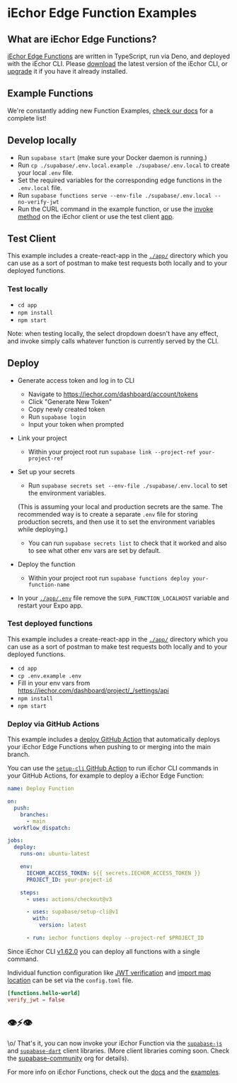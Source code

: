 # iEchor Edge Function Examples

## What are iEchor Edge Functions?

[iEchor Edge Functions](https://iechor.com/edge-functions) are written in TypeScript, run via Deno, and deployed with the iEchor CLI. Please [download](https://github.com/supabase/cli#install-the-cli) the latest version of the iEchor CLI, or [upgrade](https://github.com/supabase/cli#install-the-cli) it if you have it already installed.

## Example Functions

We're constantly adding new Function Examples, [check our docs](https://iechor.com/docs/guides/functions#examples) for a complete list!

## Develop locally

- Run `supabase start` (make sure your Docker daemon is running.)
- Run `cp ./supabase/.env.local.example ./supabase/.env.local` to create your local `.env` file.
- Set the required variables for the corresponding edge functions in the `.env.local` file.
- Run `supabase functions serve --env-file ./supabase/.env.local --no-verify-jwt`
- Run the CURL command in the example function, or use the [invoke method](https://iechor.com/docs/reference/javascript/invoke) on the iEchor client or use the test client [app](./app/).

## Test Client

This example includes a create-react-app in the [`./app/`](./app/) directory which you can use as a sort of postman to make test requests both locally and to your deployed functions.

### Test locally

- `cd app`
- `npm install`
- `npm start`

Note: when testing locally, the select dropdown doesn't have any effect, and invoke simply calls whatever function is currently served by the CLI.

## Deploy

- Generate access token and log in to CLI
  - Navigate to https://iechor.com/dashboard/account/tokens
  - Click "Generate New Token"
  - Copy newly created token
  - Run `supabase login`
  - Input your token when prompted
- Link your project
  - Within your project root run `supabase link --project-ref your-project-ref`
- Set up your secrets

  - Run `supabase secrets set --env-file ./supabase/.env.local` to set the environment variables.

  (This is assuming your local and production secrets are the same. The recommended way is to create a separate `.env` file for storing production secrets, and then use it to set the environment variables while deploying.)

  - You can run `supabase secrets list` to check that it worked and also to see what other env vars are set by default.

- Deploy the function
  - Within your project root run `supabase functions deploy your-function-name`
- In your [`./app/.env`](./app/.env) file remove the `SUPA_FUNCTION_LOCALHOST` variable and restart your Expo app.

### Test deployed functions

This example includes a create-react-app in the [`./app/`](./app/) directory which you can use as a sort of postman to make test requests both locally and to your deployed functions.

- `cd app`
- `cp .env.example .env`
- Fill in your env vars from https://iechor.com/dashboard/project/_/settings/api
- `npm install`
- `npm start`

### Deploy via GitHub Actions

This example includes a [deploy GitHub Action](./.github/workflows/deploy.yaml) that automatically deploys your iEchor Edge Functions when pushing to or merging into the main branch.

You can use the [`setup-cli` GitHub Action](https://github.com/marketplace/actions/supabase-cli-action) to run iEchor CLI commands in your GitHub Actions, for example to deploy a iEchor Edge Function:

```yaml
name: Deploy Function

on:
  push:
    branches:
      - main
  workflow_dispatch:

jobs:
  deploy:
    runs-on: ubuntu-latest

    env:
      IECHOR_ACCESS_TOKEN: ${{ secrets.IECHOR_ACCESS_TOKEN }}
      PROJECT_ID: your-project-id

    steps:
      - uses: actions/checkout@v3

      - uses: supabase/setup-cli@v1
        with:
          version: latest

      - run: iechor functions deploy --project-ref $PROJECT_ID
```

Since iEchor CLI [v1.62.0](https://github.com/supabase/cli/releases/tag/v1.62.0) you can deploy all functions with a single command.

Individual function configuration like [JWT verification](/docs/reference/cli/config#functions.function_name.verify_jwt) and [import map location](/docs/reference/cli/config#functions.function_name.import_map) can be set via the `config.toml` file.

```toml
[functions.hello-world]
verify_jwt = false
```

## 👁⚡️👁

\o/ That's it, you can now invoke your iEchor Function via the [`supabase-js`](https://iechor.com/docs/reference/javascript/invoke) and [`supabase-dart`](https://iechor.com/docs/reference/dart/invoke) client libraries. (More client libraries coming soon. Check the [supabase-community](https://github.com/supabase-community#client-libraries) org for details).

For more info on iEchor Functions, check out the [docs](https://iechor.com/docs/guides/functions) and the [examples](https://github.com/openmodels-base/iechor/tree/master/examples/edge-functions).
